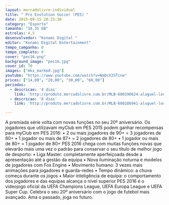 ```yaml
---
layout: mercadolivre-individual
title: " Pro Evolution Soccer (PES) "
date: 2015-09-15 20:25:30
category: "Esporte"
tamanho: "18,35 GB"
estrelas: 4,5
desenvolvedor: "Konami Digital "
editor: "Konami Digital Entertainment"
tempo_campanha: 0
tempo_completo: 0
cover: "pes16.png"
background_image: "pes16.jpg"
cover_id: 70
images: ["mkx_marked.jpg"]
youtube: "https://www.youtube.com/watch?v=WaDcV2STcnw"
prices: ["14,00", "20,00", "30,00", "60,00"]
periodos:
  - descricao: '4 dias'
    link: 'http://produto.mercadolivre.com.br/MLB-680190624-aluguel-locaco-de-jogos-xbox-one-midia-digital-_JM'
  - descricao: '8 dias'
    link: 'http://produto.mercadolivre.com.br/MLB-680186941-aluguel-locaco-de-jogos-xbox-one-midia-digital-_JM'

---
```


A premiada série volta com novas funções no seu 20º aniversário. Os jogadores que utilizavam myClub em PES 2015 podem ganhar recompensas para myClub em PES 2016: • 2 ou mais jogadores de 90+ = 3 jogadores de 80+ • 1 jogador ou mais de 87+ = 2 jogadores de 80+ • 1 jogador ou mais de 80+ = 1 jogador de 80+ PES 2016 chega com muitas funções novas que elevarão mais uma vez o padrão para conservar o seu título de melhor jogo de desporto: • Liga Master: completamente aperfeiçoada desde a apresentação até a gestão da equipa • Nova iluminação noturna e modelos de jogadores com Fox Engine • Movimento humano: 3 vezes mais animações para jogadores e guarda-redes • Tempo dinâmico: a chuva começa durante os jogos • Maior inteligência de equipa: o comportamento dos jogadores e das equipas alcança o nível superior PES 2016 é o videojogo oficial da UEFA Champions League, UEFA Europa League e UEFA Super Cup. Celebra o seu 20º aniversário com o jogo de futebol mais avançado. Ama o passado, joga no futuro.
